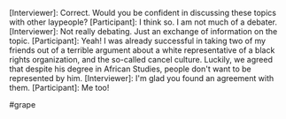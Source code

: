 [Interviewer]: Correct. Would you be confident in discussing these topics with other laypeople? 
[Participant]: I think so. I am not much of a debater. 
[Interviewer]: Not really debating. Just an exchange of information on the topic. 
[Participant]: Yeah! I was already successful in taking two of my friends out of a terrible argument about a white representative of a black rights organization, and the so-called cancel culture. Luckily, we agreed that despite his degree in African Studies, people don't want to be represented by him. 
[Interviewer]: I'm glad you found an agreement with them. 
[Participant]: Me too! 


#grape